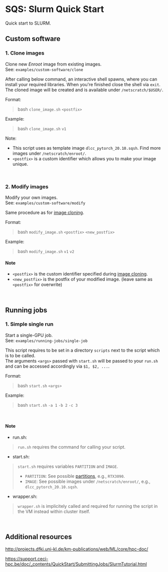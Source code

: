 # SQS: Slurm Quick Start
Quick start to SLURM.

## Custom software

### 1. Clone images
Clone new *Enroot* image from existing images.<br>
See: `examples/custom-software/clone`<br>

After calling below command, an interactive shell spawns, where you can install your required libraries.
When you're finished close the shell via `exit`. The cloned image will be created and is available under `/netscratch/$USER/`.<br>

Format:
> bash `clone_image.sh` `<postfix>`

Example:
> bash `clone_image.sh` `v1`

Note:
- This script uses as template image `dlcc_pytorch_20.10.sqsh`. Find more images under `/netscratch/enroot/`.
- `<postfix>` is a custom identifier which allows you to make your image unique.

<br>

### 2. Modify images
Modify your own images.<br>
See: `examples/custom-software/modify`

Same procedure as for [image cloning](#clone-images).

Format:
> bash `modify_image.sh` `<postfix>` `<new_postfix>`

Example:
> bash `modify_image.sh` `v1` `v2`

#### Note

- `<postfix>` is the custom identifier specified during [image cloning](#clone-images).
- `<new_postfix>` is the postfix of your modified image. (leave same as `<postfix>` for overwrite)

<br>

## Running jobs

### 1. Simple single run
Start a single-GPU job.<br>
See: `examples/running-jobs/single-job`

This script requires to be set in a directory `scripts` next to the script which is to be called.<br>
The arguments `<args>` passed with `start.sh` will be passed to your `run.sh` and can be accessed accordingly via `$1, $2, ...`.

Format:
> bash `start.sh` `<args>`

Example: 
> bash `start.sh` `-a 1` `-b 2` `-c 3`

<br>

#### Note

- run.sh:
> `run.sh` requires the command for calling your script.

- start.sh:
>`start.sh` requires variables `PARTITION` and `IMAGE`.
> - `PARTITION`: See possible [partitions](http://projects.dfki.uni-kl.de/km-publications/web/ML/core/hpc-doc/docs/slurm-cluster/partitions/#partitions), e.g., `RTX3090`.
> - `IMAGE`: See possible images under `/netscratch/enroot/`, e.g., `dlcc_pytorch_20.10.sqsh`.

- wrapper.sh:
> `wrapper.sh` is implicitely called and required for running the script in the VM instead within cluster itself.

<br>

## Additional resources

http://projects.dfki.uni-kl.de/km-publications/web/ML/core/hpc-doc/

https://support.ceci-hpc.be/doc/_contents/QuickStart/SubmittingJobs/SlurmTutorial.html

<br>
